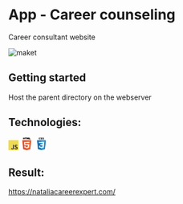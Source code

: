 # App - Career counseling
<p>Сareer consultant website</p>

<img width="700" alt="maket" src="https://github.com/karina-81818/lending_-Career_counseling/assets/123713744/2566223b-2454-48f7-81b5-11005b96fa53">

## Getting started
Host the parent directory on the webserver


## Technologies:
<code><img height="20" src="https://raw.githubusercontent.com/github/explore/80688e429a7d4ef2fca1e82350fe8e3517d3494d/topics/javascript/javascript.png"></code>
<code><img height="25" src="https://raw.githubusercontent.com/github/explore/80688e429a7d4ef2fca1e82350fe8e3517d3494d/topics/html/html.png"></code>
<code><img height="25" src="https://raw.githubusercontent.com/github/explore/80688e429a7d4ef2fca1e82350fe8e3517d3494d/topics/css/css.png"></code>

## Result:
https://nataliacareerexpert.com/
